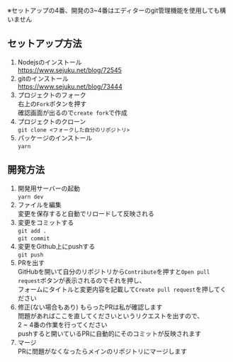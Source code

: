 ※セットアップの4番、開発の3~4番はエディターのgit管理機能を使用しても構いません

## セットアップ方法

1. Nodejsのインストール   
https://www.sejuku.net/blog/72545  
2. gitのインストール    
https://www.sejuku.net/blog/73444
3. プロジェクトのフォーク  
右上の`Fork`ボタンを押す  
確認画面が出るので`create fork`で作成
4. プロジェクトのクローン  
`git clone <フォークした自分のリポジトリ>`
5. パッケージのインストール  
`yarn`

## 開発方法

1. 開発用サーバーの起動  
`yarn dev`
2. ファイルを編集  
変更を保存すると自動でリロードして反映される
3. 変更をコミットする  
`git add .`  
`git commit`  
4. 変更をGithub上にpushする  
`git push`
5. PRを出す  
GitHubを開いて自分のリポジトリから`Contribute`を押すと`Open pull request`ボタンが表示されるのでそれを押し、  
フォームにタイトルと変更内容を記載して`Create pull request`を押してください
6. 修正(ない場合もあり)
もらったPRは私が確認します  
問題があればここを直してくださいというリクエストを出すので、  
2 ~ 4番の作業を行ってください  
pushすると開いているPRに自動的にそのコミットが反映されます
7. マージ  
PRに問題がなくなったらメインのリポジトリにマージします
